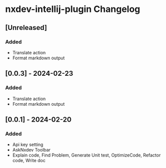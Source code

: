 <!-- Keep a Changelog guide -> https://keepachangelog.com -->

# nxdev-intellij-plugin Changelog

## [Unreleased]
### Added
- Translate action
- Format markdown output 


## [0.0.3] - 2024-02-23

### Added

- Translate action
- Format markdown output

## [0.0.1] - 2024-02-20

### Added

- Api key setting
- AskNxdev Toolbar
- Explain code, Find Problem, Generate Unit test, OptimizeCode, Refactor code, Write doc